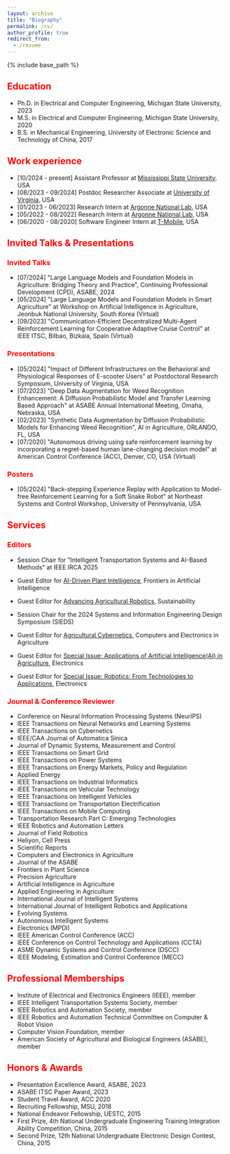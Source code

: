 ```yaml
---
layout: archive
title: "Biography"
permalink: /cv/
author_profile: true
redirect_from:
  - /resume
---
```


{% include base_path %}


<h2 style="color: red;">Education</h2>

- Ph.D. in Electrical and Computer Engineering, Michigan State University, 2023
- M.S. in Electrical and Computer Engineering, Michigan State University, 2020
- B.S. in Mechanical Engineering, University of Electronic Science and Technology of China, 2017

<h2 style="color: red;">Work experience</h2>

- [10/2024 - present] Assistant Professor at [Mississippi State University](https://www.msstate.edu/), USA
- [08/2023 - 09/2024] Postdoc Researcher Associate at [University of Virginia](https://www.virginia.edu/), USA
- [01/2023 - 06/2023] Research Intern at [Argonne National Lab](https://www.anl.gov/), USA
- [05/2022 - 08/2022] Research Intern at [Argonne National Lab](https://www.anl.gov/), USA
- [06/2020 - 08/2020] Software Engineer Intern at [T-Mobile](https://www.t-mobile.com/about-us), USA

<h2 style="color: red;">Invited Talks & Presentations</h2>

<h3 style="color: red;">Invited Talks</h3>
 
- [07/2024] "Large Language Models and Foundation Models in Agriculture: Bridging Theory and Practice", Continuing Professional Development (CPD), ASABE, 2024
- [05/2024] "Large Language Models and Foundation Models in Smart Agriculture" at Workshop on Artificial Intelligence in Agriculture, Jeonbuk National University, South Korea (Virtual)
- [09/2023] "Communication-Efficient Decentralized Multi-Agent Reinforcement Learning for Cooperative Adaptive Cruise Control" at IEEE ITSC, Bilbao, Bizkaia, Spain (Virtual)

<h3 style="color: red;">Presentations</h3>
 
- [05/2024] "Impact of Different Infrastructures on the Behavioral and Physiological Responses of E-scooter Users" at Postdoctoral Research Symposium, University of Virginia, USA
- [07/2023] "Deep Data Augmentation for Weed Recognition Enhancement: A Diffusion Probabilistic Model and Transfer Learning Based Approach" at ASABE Annual International Meeting, Omaha, Nebraska, USA
- [02/2023] "Synthetic Data Augmentation by Diffusion Probabilistic Models for Enhancing Weed Recognition", AI in Agriculture, ORLANDO, FL, USA
- [07/2020] "Autonomous driving using safe reinforcement learning by incorporating a regret-based human lane-changing decision model" at American Control Conference (ACC), Denver, CO, USA  (Virtual)


<h3 style="color: red;">Posters</h3>

- [05/2024] "Back-stepping Experience Replay with Application to Model-free Reinforcement Learning for a Soft Snake Robot" at Northeast Systems and Control Workshop, University of Pennsylvania, USA


<h2 style="color: red;">Services</h2>

<h3 style="color: red;">Editors</h3>

- Session Chair for "Intelligent Transportation Systems and AI-Based Methods" at IEEE IRCA 2025

- Guest Editor for [AI-Driven Plant Intelligence](https://www.frontiersin.org/research-topics/70727/ai-driven-plant-intelligence-bridging-multimodal-sensing-adaptive-learning-and-ecological-sustainability-in-precision-plant-protection), Frontiers in Artificial Intelligence
  
- Guest Editor for [Advancing Agricultural Robotics](https://www.mdpi.com/journal/sustainability/special_issues/P4Y911QVQV), Sustainability
- Session Chair for the 2024 Systems and Information Engineering Design Symposium (SIEDS)
- Guest Editor for [Agricultural Cybernetics](https://www.sciencedirect.com/journal/computers-and-electronics-in-agriculture/special-issue/10VPBS35XNL), Computers and Electronics in Agriculture
- Guest Editor for [Special Issue: Applications of Artificial Intelligence(AI) in Agriculture](https://www.mdpi.com/journal/electronics/special_issues/0KNMZ9J09C), Electronics
- Guest Editor for [Special Issue: Robotics: From Technologies to Applications](https://www.mdpi.com/journal/electronics/special_issues/9JF41Y3479), Electronics


<h3 style="color: red;">Journal & Conference Reviewer</h3>

- Conference on Neural Information Processing Systems (NeurIPS)
- IEEE Transactions on Neural Networks and Learning Systems
- IEEE Transactions on Cybernetics
- IEEE/CAA Journal of Automatica Sinica
- Journal of Dynamic Systems, Measurement and Control 
- IEEE Transactions on Smart Grid
- IEEE Transactions on Power Systems
- IEEE Transactions on Energy Markets, Policy and Regulation
- Applied Energy
- IEEE Transactions on Industrial Informatics
- IEEE Transactions on Vehicular Technology
- IEEE Transactions on Intelligent Vehicles
- IEEE Transactions on Transportation Electrification
- IEEE Transactions on Mobile Computing
- Transportation Research Part C: Emerging Technologies
- IEEE Robotics and Automation Letters
- Journal of Field Robotics
- Heliyon, Cell Press
- Scientific Reports
- Computers and Electronics in Agriculture
- Journal of the ASABE
- Frontiers in Plant Science
- Precision Agriculture
- Artificial Intelligence in Agriculture
- Applied Engineering in Agriculture
- International Journal of Intelligent Systems
- International Journal of Intelligent Robotics and Applications
- Evolving Systems
- Autonomous Intelligent Systems
- Electronics (MPDI)
- IEEE American Control Conference (ACC)
- IEEE Conference on Control Technology and Applications (CCTA)
- ASME Dynamic Systems and Control Conference (DSCC)
- IEEE Modeling, Estimation and Control Conference (MECC)


<h2 style="color: red;">Professional Memberships</h2>

- Institute of Electrical and Electronics Engineers (IEEE), member
- IEEE Intelligent Transportation Systems Society, member
- IEEE Robotics and Automation Society, member
- IEEE Robotics and Automation Technical Committee on Computer & Robot Vision
- Computer Vision Foundation, member
- American Society of Agricultural and Biological Engineers (ASABE), member


<h2 style="color: red;">Honors & Awards</h2>
 
- Presentation Excellence Award, ASABE, 2023
- ASABE ITSC Paper Award, 2023
- Student Travel Award, ACC 2020
- Recruiting Fellowship, MSU, 2018
- National Endeavor Fellowship, UESTC, 2015
- First Prize, 4th National Undergraduate Engineering Training Integration Ability Competition, China, 2015
- Second Prize, 12th National Undergraduate Electronic Design Contest, China, 2015
